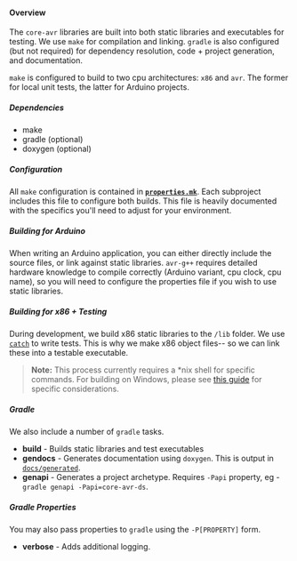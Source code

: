 #### Overview

The `core-avr` libraries are built into both static libraries and executables for testing. We use `make` for compilation and linking. `gradle` is also configured (but not required) for dependency resolution, code + project generation, and documentation.

`make` is configured to build to two cpu architectures: `x86` and `avr`. The former for local unit tests, the latter for Arduino projects.

##### Dependencies

* make
* gradle	(optional)
* doxygen	(optional)

##### Configuration

All `make` configuration is contained in [**`properties.mk`**](https://github.com/Open-farm/openfarm-core-avr/blob/master/properties.mk). Each subproject includes this file to configure both builds. This file is heavily documented with the specifics you'll need to adjust for your environment.

##### Building for Arduino

When writing an Arduino application, you can either directly include the source files, or link against static libraries. `avr-g++` requires detailed hardware knowledge to compile correctly (Arduino variant, cpu clock, cpu name), so you will need to configure the properties file if you wish to use static libraries.

##### Building for x86 + Testing

During development, we build x86 static libraries to the `/lib` folder. We use [`catch`](https://github.com/philsquared/Catch) to write tests. This is why we make x86 object files-- so we can link these into a testable executable.

>**Note:** This process currently requires a *nix shell for specific commands. For building on Windows, please see [this guide](build-process.windows.md) for specific considerations.

##### Gradle

We also include a number of `gradle` tasks.

* **build** - Builds static libraries and test executables
* **gendocs** - Generates documentation using `doxygen`. This is output in [`docs/generated`](../generated/index.html).
* **genapi** - Generates a project archetype. Requires `-Papi` property, eg - `gradle genapi -Papi=core-avr-ds`.


##### Gradle Properties

You may also pass properties to `gradle` using the `-P[PROPERTY]` form.

* **verbose** - Adds additional logging.